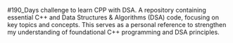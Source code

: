 #190_Days challenge to learn CPP with DSA.
A repository containing essential C++ and Data Structures & Algorithms (DSA) code, focusing on key topics and concepts. This serves as a personal reference to strengthen my understanding of foundational C++ programming and DSA principles.
